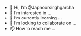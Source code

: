 - 👋 Hi, I’m @Japnoorsinghgarcha
- 👀 I’m interested in ...
- 🌱 I’m currently learning ...
- 💞️ I’m looking to collaborate on ...
- 📫 How to reach me ...

<!---
Japnoorsinghgarcha/Japnoorsinghgarcha is a ✨ special ✨ repository because its `README.md` (this file) appears on your GitHub profile.
You can click the Preview link to take a look at your changes.
--->

